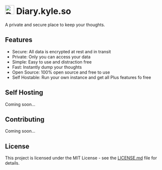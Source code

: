 # <img src='https://diary.kyle.so/logo.png' alt='Diary Logo' width='30'> Diary.kyle.so

A private and secure place to keep your thoughts. 

## Features
- Secure: All data is encrypted at rest and in transit
- Private: Only you can access your data
- Simple: Easy to use and distraction free
- Fast: Instantly dump your thoughts
- Open Source: 100% open source and free to use
- Self Hostable: Run your own instance and get all Plus features fo free

## Self Hosting 
Coming soon...

## Contributing
Coming soon...

## License
This project is licensed under the MIT License - see the [LICENSE.md](LICENSE.md) file for details.
